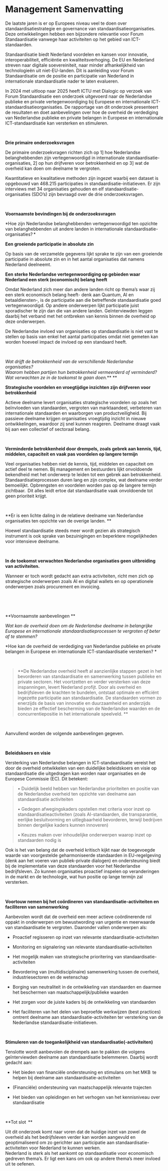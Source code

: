 
# Management Samenvatting

De laatste jaren is er op Europees niveau veel te doen over standaardisatiestrategie en governance van standaardisatieorganisaties. Deze ontwikkelingen hebben een bijzondere relevantie voor Forum Standaardisatie vanwege haar activiteiten op het gebied van ICT-standaarden. 

Standaardisatie biedt Nederland voordelen en kansen voor innovatie, interoperabiliteit, efficiëntie en kwaliteitsverhoging. De EU en Nederland streven naar digitale soevereiniteit, naar minder afhankelijkheid van technologieën uit niet-EU-landen. Dit is aanleiding voor Forum Standaardisatie om de positie en participatie van Nederland in internationale standaardisatie nader te laten evalueren.    

In 2024 met uitloop naar 2025 heeft ICTU met Dialogic op verzoek van Forum Standaardisatie een onderzoek uitgevoerd naar de Nederlandse publieke en private vertegenwoordiging bij Europese en internationale ICT-standaardisatieorganisaties. De rapportage van dit onderzoek presenteert de resultaten en doet aanbevelingen over hoe de overheid de verdediging van Nederlandse publieke en private belangen in Europese en internationale ICT-standaardisatie kan versterken en stimuleren. 

 

**Drie primaire onderzoeksvragen** 

De primaire onderzoekvragen richten zich op 1\] hoe Nederlandse belanghebbenden zijn vertegenwoordigd in internationale standaardisatie-organisaties, 2\] op hun drijfveren voor betrokkenheid en op 3\] wat de overheid kan doen om deelname te vergroten. 

Kwantitatieve en kwalitatieve methoden zijn ingezet waarbij een dataset is opgebouwd van 468.215 participaties in standaardisatie-initiatieven. Er zijn interviews met 34 organisaties gehouden en elf standaardisatie-organisaties (SDO’s) zijn bevraagd over de drie onderzoeksvragen.  

 

**Voornaamste bevindingen bij de onderzoeksvragen** 

*Hoe zijn Nederlandse belanghebbenden vertegenwoordigd ten opzichte van belanghebbenden uit andere landen in internationale standaardisatie-organisaties? * 

**Een groeiende participatie in absolute zin**

Op basis van de verzamelde gegevens lijkt sprake te zijn van een groeiende participatie in absolute zin en in het aantal organisaties dat namens Nederland deelneemt. 

**Een sterke Nederlandse vertegenwoordiging op gebieden waar Nederland een sterk (economisch) belang heeft** 

Omdat Nederland zich meer dan andere landen richt op thema’s waar zij een sterk economisch belang heeft- denk aan Quantum, AI en betaaldiensten-, is de participatie aan die betreffende standaardisatie goed vertegenwoordigd. Op andere onderwerpen lijkt participatie juist sporadischer te zijn dan die van andere landen. Geïnterviewden leggen daarbij het verband met het ontbreken van kennis binnen de overheid op deze onderwerpen. 

De Nederlandse invloed van organisaties op standaardisatie is niet vast te stellen op basis van enkel het aantal participaties omdat niet gemeten kan worden hoeveel impact de invloed op een standaard heeft. 

  

*Wat drijft de betrokkenheid van de verschillende Nederlandse organisaties?*    
*Waarom hebben partijen hun betrokkenheid vermeerderd of verminderd?*    
*Wat verwachten ze in de toekomst te gaan doen.*** ** 

**Strategische voordelen en vroegtijdige inzichten zijn drijfveren voor betrokkenheid** 

Actieve deelname levert organisaties strategische voordelen op zoals het beïnvloeden van standaarden, vergroten van marktaandeel, verbeteren van internationale standaarden en waarborgen van productveiligheid. Bij passieve deelname krijgen organisaties vroegtijdig inzicht in nieuwe ontwikkelingen, waardoor zij snel kunnen reageren.  Deelname draagt vaak bij aan een collectief of sectoraal belang. 

 

**Verminderde betrokkenheid door drempels, zoals gebrek aan kennis, tijd, middelen, capaciteit en vaak pas voordelen op langere termijn** 

Veel organisaties hebben niet de kennis, tijd, middelen en capaciteit om actief deel te nemen. Bij management en bestuurders lijkt onvoldoende bekendheid met het onderwerp te leiden tot een gebrek aan betrokkenheid. Standaardisatieprocessen duren lang en zijn complex, wat deelname verder bemoeilijkt. Opbrengsten en voordelen worden pas op de langere termijn zichtbaar.  Dit alles leidt ertoe dat standaardisatie vaak onvoldoende tot geen prioriteit krijgt.  

 

**Er is een lichte daling in de relatieve deelname van Nederlandse organisaties ten opzichte van de overige landen. ** 

Hoewel standaardisatie steeds meer wordt gezien als strategisch instrument is ook sprake van bezuinigingen en beperktere mogelijkheden voor intensieve deelname.  

 

**In de toekomst verwachten Nederlandse organisaties geen uitbreiding van activiteiten.**   

Wanneer er toch wordt gedacht aan extra activiteiten, richt men zich op strategische onderwerpen zoals AI en digital wallets en op operationele onderwerpen zoals procurement en invoicing.   

 

 

**Voornaamste aanbevelingen ** 

*Wat kan de overheid doen om de Nederlandse deelname in belangrijke Europese en internationale standaardisatieprocessen te vergroten of beter af te stemmen?* 

*Hoe kan de overheid de verdediging van Nederlandse publieke en private belangen in Europese en internationale ICT-standaardisatie versterken? * 

 

> **De Nederlandse overheid heeft al aanzienlijke stappen gezet in het bevorderen van standaardisatie en samenwerking tussen publieke en private sectoren. Het voortzetten en verder versterken van deze inspanningen, levert Nederland profijt. Door als overheid en bedrijfsleven de krachten te bundelen, ontstaat optimale en efficiënt ingezette participatie aan standaardisatie. De standaarden vormen zo enerzijds de basis van innovatie en duurzaamheid en anderzijds bieden ze effectief bescherming van de Nederlandse waarden en de concurrentiepositie in het internationale speelveld. **

 

Aanvullend worden de volgende aanbevelingen gegeven. 

 

**Beleidskoers en visie** 

Versterking van Nederlandse belangen in ICT-standaardisatie vereist het door de overheid ontwikkelen van een duidelijke beleidskoers en visie op standaardisatie die uitgedragen kan worden naar organisaties en de Europese Commissie (EC). Dit betekent: 

> • Duidelijk beeld hebben van Nederlandse prioriteiten en positie van de Nederlandse overheid ten opzichte van deelname aan standaardisatie activiteiten 
>
> • Gedegen afwegingskaders opstellen met criteria voor inzet op standaardisatieactiviteiten (zoals AI-standaarden, die transparantie, eerlijke besluitvorming en uitlegbaarheid bevorderen, terwijl bedrijven binnen dergelijke kaders kunnen innoveren)
>
> • Keuzes maken over inhoudelijke onderwerpen waarop inzet op standaarden nodig is 

Ook is het van belang dat de overheid kritisch kijkt naar de toegevoegde waarde van voorgestelde geharmoniseerde standaarden in EU-regelgeving (denk aan het voeren van publiek-private dialogen) en ondersteuning biedt bij de implementatie van deze standaarden voor het Nederlandse bedrijfsleven. Zo kunnen organisaties proactief inspelen op veranderingen in de markt en de technologie, wat hun positie op lange termijn zal versterken. 

 

**Voortouw nemen bij het coördineren van standaardisatie-activiteiten en faciliteren van samenwerking**  

Aanbevolen wordt dat de overheid een meer actieve coördinerende rol oppakt in onderwerpen om bewustwording van urgentie en meerwaarde van standaardisatie te vergroten. Daaronder vallen onderwerpen als:  

- Proactief regisseren op inzet van relevante standaardisatie-activiteiten 

- Monitoring en signalering van relevante standaardisatie-activiteiten 

- Het mogelijk maken van strategische prioritering van standaardisatie-activiteiten  

- Bevordering van (multidisciplinaire) samenwerking tussen de overheid, industriesectoren en de wetenschap 

- Borging van neutraliteit in de ontwikkeling van standaarden en daarmee het beschermen van maatschappelijk/publieke waarden 

<!-- -->

- Het zorgen voor de juiste kaders bij de ontwikkeling van standaarden 

<!-- -->

- Het faciliteren van het delen van beproefde werkwijzen (best practices) omtrent deelname aan standaardisatie-activiteiten ter versterking van de Nederlandse standaardisatie-initiatieven. 

 

**Stimuleren van de toegankelijkheid van standaardisatie(-activiteiten)**

Tenslotte wordt aanbevolen de drempels aan te pakken die volgens geïnterviewden deelname aan standaardisatie belemmeren. Daarbij wordt gedacht aan: 

- Het bieden van financiële ondersteuning en stimulans om het MKB  te helpen bij deelname aan standaardisatie-activiteiten 

<!-- -->

- (Financiële) ondersteuning van maatschappelijk relevante trajecten 

<!-- -->

- Het bieden van opleidingen en het verhogen van het kennisniveau over standaardisatie  

 

**Tot slot  **

Uit dit onderzoek komt naar voren dat de huidige inzet van zowel de overheid als het bedrijfsleven verder kan worden aangevuld en geoptimaliseerd om zo gerichter aan participatie aan standaardisatie-activiteiten voor Nederland te kunnen werken.  
Nederland is sterk als het aankomt op standaardisatie voor economisch gedreven thema’s. Er ligt een kans om ook op andere thema’s meer invloed uit te oefenen.

